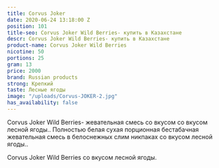 ```yaml
---
title: Corvus Joker
date: 2020-06-24 13:18:00 Z
position: 101
title-seo: Corvus Joker Wild Berries- купить в Казахстане
descr: Corvus Joker Wild Berries- купить в Казахстане
product-name: Corvus Joker Wild Berries
nicotine: 50
portions: 25
gram: 13
price: 2000
brand: Russian products
strong: Крепкий
taste: Лесные ягоды
image: "/uploads/Corvus-JOKER-2.jpg"
has_availability: false
---
```


Corvus Joker Wild Berries- жевательная смесь со вкусом со вкусом лесной ягоды.. Полностью белая сухая порционная бестабачная жевательная смесь в белоснежных слим никпаках  со вкусом лесной ягоды..

Corvus Joker Wild Berries со вкусом лесной ягоды.

